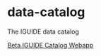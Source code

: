 # data-catalog
The IGUIDE data catalog

[Beta IGUIDE Catalog Webapp](https://iguide-catalog-edqqnq2wjq-uc.a.run.app/)
